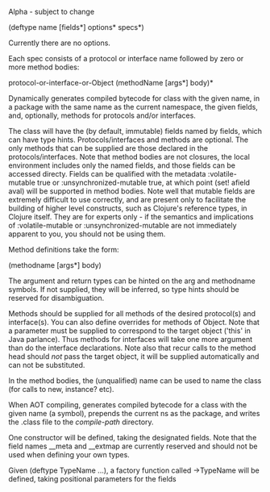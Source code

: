   Alpha - subject to change
  
  (deftype name [fields*]  options* specs*)
  
  Currently there are no options.

  Each spec consists of a protocol or interface name followed by zero
  or more method bodies:

  protocol-or-interface-or-Object
  (methodName [args*] body)*

  Dynamically generates compiled bytecode for class with the given
  name, in a package with the same name as the current namespace, the
  given fields, and, optionally, methods for protocols and/or
  interfaces. 

  The class will have the (by default, immutable) fields named by
  fields, which can have type hints. Protocols/interfaces and methods
  are optional. The only methods that can be supplied are those
  declared in the protocols/interfaces.  Note that method bodies are
  not closures, the local environment includes only the named fields,
  and those fields can be accessed directy. Fields can be qualified
  with the metadata :volatile-mutable true or :unsynchronized-mutable
  true, at which point (set! afield aval) will be supported in method
  bodies. Note well that mutable fields are extremely difficult to use
  correctly, and are present only to facilitate the building of higher
  level constructs, such as Clojure's reference types, in Clojure
  itself. They are for experts only - if the semantics and
  implications of :volatile-mutable or :unsynchronized-mutable are not
  immediately apparent to you, you should not be using them.

  Method definitions take the form:

  (methodname [args*] body)

  The argument and return types can be hinted on the arg and
  methodname symbols. If not supplied, they will be inferred, so type
  hints should be reserved for disambiguation.

  Methods should be supplied for all methods of the desired
  protocol(s) and interface(s). You can also define overrides for
  methods of Object. Note that a parameter must be supplied to
  correspond to the target object ('this' in Java parlance). Thus
  methods for interfaces will take one more argument than do the
  interface declarations. Note also that recur calls to the method
  head should *not* pass the target object, it will be supplied
  automatically and can not be substituted.

  In the method bodies, the (unqualified) name can be used to name the
  class (for calls to new, instance? etc).

  When AOT compiling, generates compiled bytecode for a class with the
  given name (a symbol), prepends the current ns as the package, and
  writes the .class file to the *compile-path* directory.

  One constructor will be defined, taking the designated fields.  Note
  that the field names __meta and __extmap are currently reserved and
  should not be used when defining your own types.

  Given (deftype TypeName ...), a factory function called ->TypeName
  will be defined, taking positional parameters for the fields